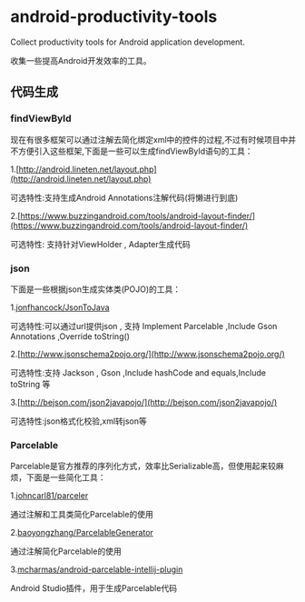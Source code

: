 # android-productivity-tools
Collect productivity tools for Android application development.

收集一些提高Android开发效率的工具。

## 代码生成
### findViewById
现在有很多框架可以通过注解去简化绑定xml中的控件的过程,不过有时候项目中并不方便引入这些框架,下面是一些可以生成findViewById语句的工具：

1.[http://android.lineten.net/layout.php](http://android.lineten.net/layout.php)

可选特性:支持生成Android Annotations注解代码(将懒进行到底)

2.[https://www.buzzingandroid.com/tools/android-layout-finder/](https://www.buzzingandroid.com/tools/android-layout-finder/)

可选特性: 支持针对ViewHolder , Adapter生成代码

### json
下面是一些根据json生成实体类(POJO)的工具：

1.[jonfhancock/JsonToJava](https://github.com/jonfhancock/JsonToJava)

可选特性:可以通过url提供json , 支持 Implement Parcelable ,Include Gson Annotations ,Override toString() 

2.[http://www.jsonschema2pojo.org/](http://www.jsonschema2pojo.org/)

可选特性:支持 Jackson , Gson ,Include hashCode and equals,Include toString 等

3.[http://bejson.com/json2javapojo/](http://bejson.com/json2javapojo/)

可选特性:json格式化校验,xml转json等

### Parcelable
Parcelable是官方推荐的序列化方式，效率比Serializable高，但使用起来较麻烦，下面是一些简化工具：

1.[johncarl81/parceler](https://github.com/johncarl81/parceler)

通过注解和工具类简化Parcelable的使用

2.[baoyongzhang/ParcelableGenerator](https://github.com/baoyongzhang/ParcelableGenerator)

通过注解简化Parcelable的使用

3.[mcharmas/android-parcelable-intellij-plugin](https://github.com/mcharmas/android-parcelable-intellij-plugin)

Android Studio插件，用于生成Parcelable代码

